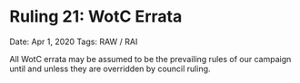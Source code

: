 # Ruling 21: WotC Errata

Date: Apr 1, 2020
Tags: RAW / RAI

All WotC errata may be assumed to be the prevailing rules of our campaign until and unless they are overridden by council ruling.